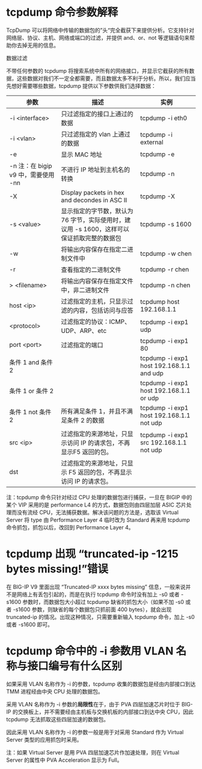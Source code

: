 # tcpdump 命令参数解释

TcpDump 可以将网络中传输的数据包的”头“完全截获下来提供分析。它支持针对网络层、协议、主机、网络或端口的过滤，并提供 and、or、not 等逻辑语句来帮助你去掉无用的信息。

数据过滤

不带任何参数的 tcpdump 将搜索系统中所有的网络接口，并显示它截获的所有数据，这些数据对我们不一定全都需要，而且数据太多不利于分析。所以，我们应当先想好需要哪些数据，tcpdump 提供以下参数供我们选择数据：

| 参数                                | 描述                                                         | 实例                                     |
| ----------------------------------- | ------------------------------------------------------------ | ---------------------------------------- |
| -i \<interface>                     | 只过滤指定的接口上通过的数据                                 | tcpdump -i eth0                          |
| -i \<vlan>                          | 只过滤指定的 vlan 上通过的数据                               | tcpdump -i external                      |
| -e                                  | 显示 MAC 地址                                                | tcpdump -e                               |
| -n 注：在 bigip v9 中，需要使用 -nn | 不进行 IP 地址到主机名的转换                                 | tcpdump -n                               |
| -X                                  | Display packets in hex and decondes in ASC II                | tcpdump -X                               |
| -s \<value>                         | 显示指定的字节数，默认为 76 字节，实际使用时，建议用 -s 1600，这样可以保证抓取完整的数据包 | tcpdump -s 1600                          |
| -w                                  | 将输出内容保存在指定二进制文件中                             | tcpdump -w chen                          |
| -r                                  | 查看指定的二进制文件                                         | tcpdump -r chen                          |
| \> \<filename>                      | 将输出内容保存在指定文件中，非二进制文件                     | tcpdump -n chen                          |
| host \<ip>                          | 过滤指定的主机，只显示过滤的内容，包括访问与应答             | tcpdump host 192.168.1.1                 |
| \<protocol>                         | 过滤指定的协议：ICMP、UDP、ARP、etc                          | tcpdump -i exp1 udp                      |
| port \<port>                        | 过滤指定的端口                                               | tcpdump -i exp1 80                       |
| 条件 1 and 条件 2                   |                                                              | tcpdump -i exp1 host 192.168.1.1 and udp |
| 条件 1 or 条件 2                    |                                                              | tcpdump -i exp1 host 192.168.1.1 or udp  |
| 条件 1 not 条件 2                   | 所有满足条件 1，并且不满足条件 2 的数据                      | tcpdump -i exp1 host 192.168.1.1 not udp |
| src \<ip>                           | 过滤指定的来源地址，只显示访问 IP 的请求包，不再显示F5 返回的包。 | tcpdump -i exp1 src 192.168.1.1 not udp  |
| dst                                 | 过滤指定的来源地址，只显示 F5 返回的包，不再显示访问 IP 的请求包。 |                                          |

注：tcpdump 命令只针对经过 CPU 处理的数据包进行捕获，一旦在 BIGIP 中的某个 VIP 采用的是 performance L4 的方式，数据包则由四层加层 ASIC 芯片处理而没有流经 CPU，无法捕获数据。解决该问题的方法是，选取该 Virtual Server 将 type 由 Performance Layer 4 临时改为 Standard 再来用 tcpdump 命令抓包，抓包以后，改回到 Performance Layer 4。

# tcpdump 出现 “truncated-ip -1215 bytes missing!”错误

在 BIG-IP V9 里面出现 “Truncated-IP xxxx bytes missing” 信息，一般来说并不是网络上有丢包引起的，而是在执行 tcpdump 命令时没有加上 -s0 或者 -s1600 参数时，而数据包大小超过 tcpdump 缺省的抓包大小（如果不加 -s0 或者 -s1600 参数，则缺省的每个数据包只抓前面 400 bytes），就会出现 truncated-ip 的情况。出现这种情况，只需要重新输入 tcpdump 命令，加上 -s0 或者 -s1600 即可。

# tcpdump 命令中的 -i 参数用 VLAN 名称与接口编号有什么区别

如果采用 VLAN 名称作为 -i 的参数，tcpdump 收集的数据包是经由内部接口到达 TMM 进程经由中央 CPU 处理的数据包。

采用 VLAN 名称作为 -i 参数的**局限性**在于，由于 PVA 四层加速芯片时位于 BIG-IP 的交换板上，并不需要经由主机板与交换机板的内部接口到达中央 CPU，因此 tcpdump 无法抓取这些四层加速的数据包。

因此采用 VLAN 名称作为 -i 的参数一般是用于对采用 Standard 作为 Virtual Server 类型的应用抓包时采用。

注：如果 Virtual Server 是用 PVA 四层加速芯片作加速处理，则在 Virtual Server 的属性中 PVA Acceleration 显示为 Full。
